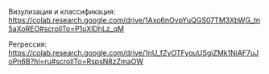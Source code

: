 Визулизация и классификация: https://colab.research.google.com/drive/1Axo6nOvpYuQGS07TM3XbWG_tn5aXoREO#scrollTo=P1uXlDhLz_qM
 
Регрессия: https://colab.research.google.com/drive/1nU_fZyOTFyquUSgiZMk1NiAF7uJoPn6B?hl=ru#scrollTo=RspsN8zZmaOW
